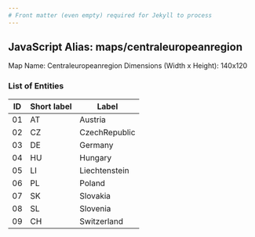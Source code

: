 ```yaml
---
# Front matter (even empty) required for Jekyll to process
---
```


## JavaScript Alias: maps/centraleuropeanregion

Map Name: Centraleuropeanregion
Dimensions (Width x Height): 140x120





### List of Entities

ID | Short label | Label
---|---|---|
01|AT|Austria
02|CZ|CzechRepublic
03|DE|Germany
04|HU|Hungary
05|LI|Liechtenstein
06|PL|Poland
07|SK|Slovakia
08|SL|Slovenia
09|CH|Switzerland


